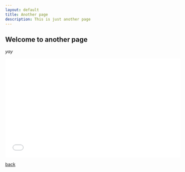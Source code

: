 ```yaml
---
layout: default
title: Another page
description: This is just another page
---
```


## Welcome to another page

_yay_

<iframe width="560" height="315" src="(https://www.google.com/logos/2010/pacman10-i.html)" title="Pacman" frameborder="0" allow="accelerometer; autoplay; clipboard-write; encrypted-media; gyroscope; picture-in-picture" allowfullscreen></iframe>

[back](./)
